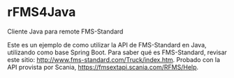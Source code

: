 # rFMS4Java
Cliente Java para remote FMS-Standard

Este es un ejemplo de como utilizar la API de FMS-Standard en Java, utilizando como base Spring Boot. Para saber qué es FMS-Standard, revisar este sitio: http://www.fms-standard.com/Truck/index.htm. Probado con la API provista por Scania, https://fmsextapi.scania.com/RFMS/Help.
